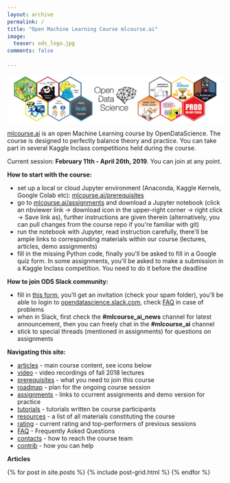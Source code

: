 ```yaml
---
layout: archive
permalink: /
title: "Open Machine Learning Course mlcourse.ai"
image:
  teaser: ods_logo.jpg
comments: false
    
---
```


<img src='../images/ods_stickers.jpg' align='center'>

[mlcourse.ai](https://mlcourse.ai) is an open Machine Learning course by OpenDataScience. The course is designed to perfectly balance theory and practice. You can take part in several Kaggle Inclass competitions held during the course.

Current session: **February 11th - April 26th, 2019**. You can join at any point.

**How to start with the course:**
 - set up a local or cloud Jupyter environment (Anaconda, Kaggle Kernels, Google Colab etc): [mlcourse.ai/prerequisites](https://mlcourse.ai/prerequisites)
 - go to [mlcourse.ai/assignments](https://mlcourse.ai/assignments) and download a Jupyter notebook (click an nbviewer link -> download icon in the upper-right corner -> right click -> Save link as), further instructions are given therein (alternatively, you can pull changes from the course repo if you're familiar with git)
 - run the notebook with Jupyter, read instruction carefully, there'll be ample links to corresponding materials within our course (lectures, articles, demo assignments)
 - fill in the missing Python code, finally you'll be asked to fill in a Google quiz form. In some assignments, you'll be asked to make a submission in a Kaggle Inclass competition. You need to do it before the deadline

**How to join ODS Slack community:**
 - fill in [this form](https://docs.google.com/forms/d/1BMqcUc-hIQXa0HB_Q2Oa8vWBtGHXk8a6xo5gPnMKYKA/edit), you'll get an invitation (check your spam folder), you'll be able to login to [opendatascience.slack.com](https://opendatascience.slack.com/), check [FAQ](https://mlcourse.ai/faq) in case of problems
 - when in Slack, first check the **#mlcourse_ai_news** channel for latest announcement, then you can freely chat in the **#mlcourse_ai** channel 
 - stick to special threads (mentioned in assignments) for questions on assignments
 
 **Navigating this site:**
 - [articles](articles) - main course content, see icons below
 - [video](video) - video recordings of fall 2018 lectures 
 - [prerequisites](prerequisites) - what you need to join this course
 - [roadmap](roadmap) - plan for the ongoing course session
 - [assignments](assignments) - links to ccurrent assignments and demo version for practice
 - [tutorials](tutorials) - tutorials written be course participants
 - [resources](resources) - a list of all materials constituting the course
 - [rating](rating) - current rating and top-performers of previous sessions
 - [FAQ](faq) - Frequently Asked Questions
 - [contacts](contacts) - how to reach the course team
 - [contrib](contrib) - how you can help 
 
 **Articles**
 <br>
 
<div class="tiles">
{% for post in site.posts %}
	{% include post-grid.html %}
{% endfor %}
</div><!-- /.tiles -->
